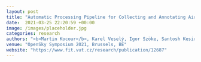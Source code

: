```yaml
---
layout: post
title: "Automatic Processing Pipeline for Collecting and Annotating Air-Traffic Voice Communication Data"
date:  2021-03-25 22:20:59 +00:00
image: /images/placeholder.jpg
categories: research
authors: "<b>Martin Kocour</b>, Karel Veselý, Igor Szöke, Santosh Kesiraju, Juan Zuluaga-Gomez, et al."
venue: "OpenSky Symposium 2021, Brussels, BE"
website: "https://www.fit.vut.cz/research/publication/12687"
---
```


